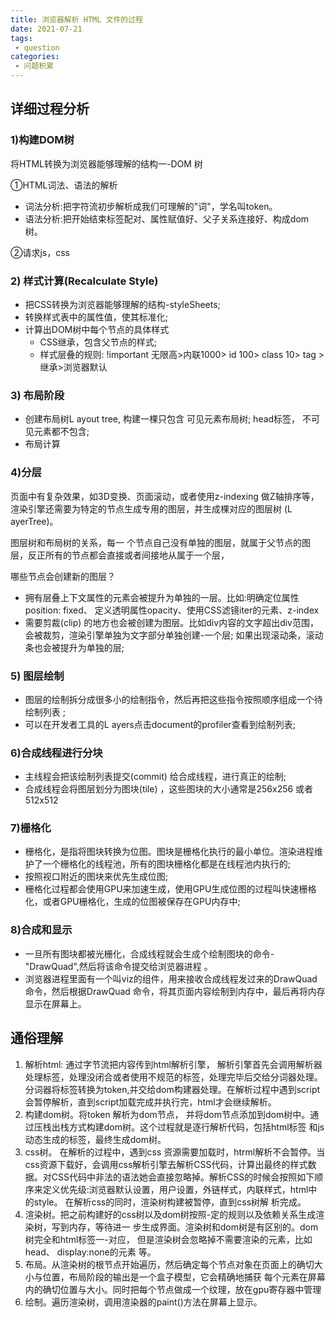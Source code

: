 ```yaml
---
title: 浏览器解析 HTML 文件的过程
date: 2021-07-21
tags:
 - question
categories:
 - 问题积累
---
```




## 详细过程分析

### 1)构建DOM树
将HTML转换为浏览器能够理解的结构一-DOM 树

①HTML词法、语法的解析

- 词法分析:把字符流初步解析成我们可理解的"词"，学名叫token。
- 语法分析:把开始结束标签配对、属性赋值好、父子关系连接好、构成dom树。

②请求js，css

### 2) 样式计算(Recalculate Style)
- 把CSS转换为浏览器能够理解的结构-styleSheets;
- 转换样式表中的属性值，使其标准化;
- 计算出DOM树中每个节点的具体样式
  - CSS继承，包含父节点的样式;
  - 样式层叠的规则: !important 无限高>内联1000> id 100> class 10> tag >继承>浏览器默认

### 3) 布局阶段
- 创建布局树L ayout tree, 构建一棵只包含 可见元素布局树; head标签， 不可见元素都不包含;
- 布局计算

### 4)分层
页面中有复杂效果，如3D变换、页面滚动，或者使用z-indexing 做Z轴排序等，渲染引擎还需要为特定的节点生成专用的图层，并生成棵对应的图层树 (L ayerTree)。

图层树和布局树的关系，每一 个节点自己没有单独的图层，就属于父节点的图层，反正所有的节点都会直接或者间接地从属于一个层，

哪些节点会创建新的图层？

- 拥有层叠上下文属性的元素会被提升为单独的一层。比如:明确定位属性position: fixed、 定义透明属性opacity、使用CSS滤镜iter的元素、z-index
- 需要剪裁(clip) 的地方也会被创建为图层。比如div内容的文字超出div范围，会被裁剪，渲染引擎单独为文字部分单独创建-一个层; 如果出现滚动条，滚动条也会被提升为单独的层;

### 5) 图层绘制
- 图层的绘制拆分成很多小的绘制指令，然后再把这些指令按照顺序组成一个待绘制列表 ;
- 可以在开发者工具的L ayers点击document的profiler查看到绘制列表;

### 6)合成线程进行分块
- 主线程会把该绘制列表提交(commit) 给合成线程，进行真正的绘制; 
- 合成线程会将图层划分为图块(tile) ，这些图块的大小通常是256x256 或者512x512

### 7)栅格化
- 栅格化，是指将图块转换为位图。图块是栅格化执行的最小单位。渲染进程维护了一个栅格化的线程池，所有的图块栅格化都是在线程池内执行的;
- 按照视口附近的图块来优先生成位图;
- 栅格化过程都会使用GPU来加速生成，使用GPU生成位图的过程叫快速栅格化，或者GPU栅格化，生成的位图被保存在GPU内存中;

### 8)合成和显示
- 一旦所有图块都被光栅化，合成线程就会生成个绘制图块的命令- "DrawQuad",然后将该命令提交给浏览器进程 。
- 浏览器进程里面有一个叫viz的组件，用来接收合成线程发过来的DrawQuad 命令，然后根据DrawQuad 命令，将其页面内容绘制到内存中，最后再将内存显示在屏幕上。

## 通俗理解

  1. 解析html: 通过字节流把内容传到html解析引擎， 解析引擎首先会调用解析器处理标签，处理没闭合或者使用不规范的标签，处理完毕后交给分词器处理。分词器将标签转换为token,并交给dom构建器处理。在解析过程中遇到script会暂停解析，直到script加载完成并执行完，html才会继续解析。
 2. 构建dom树。将token 解析为dom节点， 并将dom节点添加到dom树中。通过压栈出栈方式构建dom树。这个过程就是逐行解析代码，包括html标签 和js动态生成的标签，最终生成dom树。
 3. css树。 在解析的过程中，遇到css 资源需要加载时，htrml解析不会暂停。当css资源下载好，会调用css解析引擎去解析CSS代码，计算出最终的样式数据。对CSS代码中非法的语法她会直接忽略掉。解析CSS的时候会按照如下顺序来定义优先级:浏览器默认设置，用户设置，外链样式，内联样式，html中的style。 在解析css的同时，渲染树构建被暂停，直到css树解 析完成。
 4. 渲染树。把之前构建好的css树以及dom树按照-定的规则以及依赖关系生成渲染树，写到内存，等待进一 步生成界面。渲染树和dom树是有区别的。dom树完全和html标签一-对应， 但是渲染树会忽略掉不需要渲染的元素，比如head、 display:none的元素 等。
 5. 布局。从渲染树的根节点开始遍历，然后确定每个节点对象在页面上的确切大小与位置，布局阶段的输出是一个盒子模型，它会精确地捕获
  每个元素在屏幕内的确切位置与大小。同时把每个节点做成一个纹理，放在gpu寄存器中管理
 6. 绘制。遍历渲染树，调用渲染器的paint()方法在屏幕上显示。